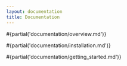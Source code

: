 ```yaml
---
layout: documentation
title: Documentation
---
```


#{partial('documentation/overview.md')}

#{partial('documentation/installation.md')}

#{partial('documentation/getting_started.md')}
